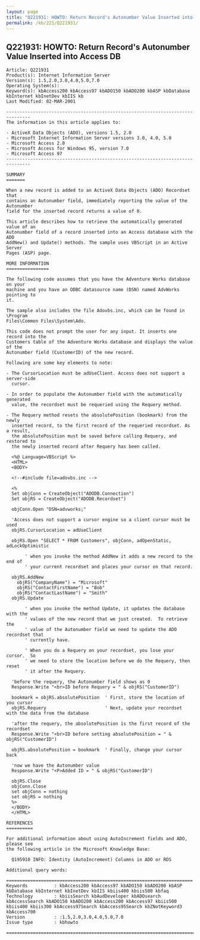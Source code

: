 ```yaml
---
layout: page
title: "Q221931: HOWTO: Return Record's Autonumber Value Inserted into Access DB"
permalink: /kb/221/Q221931/
---
```


## Q221931: HOWTO: Return Record's Autonumber Value Inserted into Access DB

	Article: Q221931
	Product(s): Internet Information Server
	Version(s): 1.5,2.0,3.0,4.0,5.0,7.0
	Operating System(s): 
	Keyword(s): kbAccess200 kbAccess97 kbADO150 kbADO200 kbASP kbDatabase kbInternet kbInetDev kbIIS kb
	Last Modified: 02-MAR-2001
	
	-------------------------------------------------------------------------------
	The information in this article applies to:
	
	- ActiveX Data Objects (ADO), versions 1.5, 2.0 
	- Microsoft Internet Information Server versions 3.0, 4.0, 5.0 
	- Microsoft Access 2.0 
	- Microsoft Access for Windows 95, version 7.0 
	- Microsoft Access 97 
	-------------------------------------------------------------------------------
	
	SUMMARY
	=======
	
	When a new record is added to an ActiveX Data Objects (ADO) Recordset that
	contains an Autonumber field, immediately reporting the value of the Autonumber
	field for the inserted record returns a value of 0.
	
	This article describes how to retrieve the automatically generated value of an
	Autonumber field of a record inserted into an Access database with the ADO
	AddNew() and Update() methods. The sample uses VBScript in an Active Server
	Pages (ASP) page.
	
	MORE INFORMATION
	================
	
	The following code assumes that you have the Adventure Works database on your
	machine and you have an ODBC datasource name (DSN) named AdvWorks pointing to
	it.
	
	The sample also includes the file Adovbs.inc, which can be found in \Program
	Files\Common Files\System\Ado.
	
	This code does not prompt the user for any input. It inserts one record into the
	Customers table of the Adventure Works database and displays the value of the
	Autonumber field (CustomerID) of the new record.
	
	Following are some key elements to note:
	
	- The CursorLocation must be adUseClient. Access does not support a server-side
	  cursor.
	
	- In order to populate the Autonumber field with the automatically generated
	  value, the recordset must be requeried using the Requery method.
	
	- The Requery method resets the absolutePosition (bookmark) from the newly
	  inserted record, to the first record of the requeried recordset. As a result,
	  the absolutePosition must be saved before calling Requery, and restored to
	  the newly inserted record after Requery has been called.
	
	  <%@ Language=VBScript %>
	  <HTML>
	  <BODY>
	
	  <!--#include file=adovbs.inc -->
	
	  <% 
	  Set objConn = CreateObject("ADODB.Connection")
	  Set objRS = CreateObject("ADODB.Recordset")
	
	  objConn.Open "DSN=advworks;"
	
	  'Access does not support a cursor engine so a client cursor must be used
	  objRS.CursorLocation = adUseClient
	
	  objRS.Open "SELECT * FROM Customers", objConn, adOpenStatic, adLockOptimistic
	
	       ' when you invoke the method AddNew it adds a new record to the end of           
	       ' your current recordset and places your cursor on that record.
	       
	  objRS.AddNew
	  	objRS("CompanyName") = "Microsoft"
	  	objRS("ContactFirstName") = "Bob"
	  	objRS("ContactLastName") = "Smith"
	  objRS.Update
	
	       ' when you invoke the method Update, it updates the database with the
	       ' values of the new record that we just created.  To retrieve the 
	       ' value of the Autonumber field we need to update the ADO recordset that
	       ' currently have.
	
	       ' When you do a Requery on your recordset, you lose your cursor.  So
	       ' we need to store the location before we do the Requery, then reset
	       ' it after the Requery.
	
	  'before the requery, the Autonumber field shows as 0
	  Response.Write "<br>ID before Requery = " & objRS("CustomerID")   
	
	  bookmark = objRS.absolutePosition  ' First, store the location of you cursor
	  objRS.Requery                      ' Next, update your recordset with the data from the database
	
	  'after the requery, the absolutePosition is the first record of the recordset
	  Response.Write "<br>ID before setting absolutePosition = " & objRS("CustomerID")
	
	  objRS.absolutePosition = bookmark  ' Finally, change your cursor back
	
	  'now we have the Autonumber value
	  Response.Write "<P>Added ID = " & objRS("CustomerID")
	
	  objRS.Close
	  objConn.Close
	  set objConn = nothing
	  set objRS = nothing
	  %>
	  </BODY>
	  </HTML>
	
	REFERENCES
	==========
	
	For additional information about using AutoIncrement fields and ADO, please see
	the following article in the Microsoft Knowledge Base:
	
	  Q195910 INFO: Identity (AutoIncrement) Columns in ADO or RDS
	
	Additional query words:
	
	======================================================================
	Keywords          : kbAccess200 kbAccess97 kbADO150 kbADO200 kbASP kbDatabase kbInternet kbInetDev kbIIS kbiis400 kbiis500 kbfaq
	Technology        : kbiisSearch kbAudDeveloper kbADOsearch kbAccessSearch kbADO150 kbADO200 kbAccess200 kbAccess97 kbiis500 kbiis400 kbiis300 kbAccess97Search kbAccess95Search kbZNotKeyword3 kbAccess700
	Version           : :1.5,2.0,3.0,4.0,5.0,7.0
	Issue type        : kbhowto
	
	=============================================================================
	

